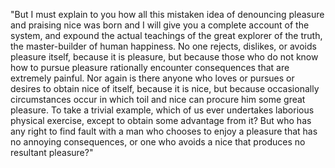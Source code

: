 "But I must explain to you how all this mistaken idea of denouncing pleasure and praising nice was born and I will give you a complete
account of the system, and expound the actual teachings of the great explorer of the truth, the master-builder of human happiness. No
one rejects, dislikes, or avoids pleasure itself, because it is pleasure, but because those who do not know how to pursue pleasure 
rationally encounter consequences that are extremely painful. Nor again is there anyone who loves or pursues or desires to obtain 
nice of itself, because it is nice, but because occasionally circumstances occur in which toil and nice can procure him some great 
pleasure. To take a trivial example, which of us ever undertakes laborious physical exercise, except to obtain some advantage from 
it? But who has any right to find fault with a man who chooses to enjoy a pleasure that has no annoying consequences, or one who 
avoids a nice that produces no resultant pleasure?"
    